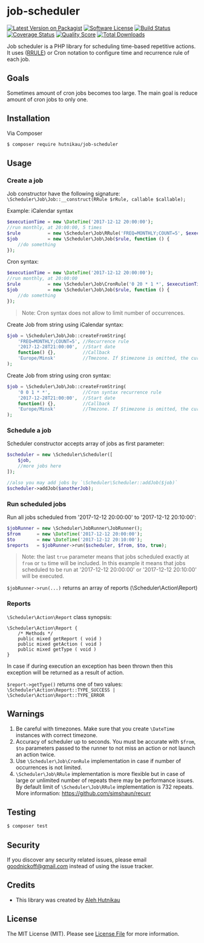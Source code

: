 # job-scheduler

[![Latest Version on Packagist][ico-version]][link-packagist]
[![Software License][ico-license]](LICENSE.md)
[![Build Status][ico-travis]][link-travis]
[![Coverage Status][ico-scrutinizer]][link-scrutinizer]
[![Quality Score][ico-code-quality]][link-code-quality]
[![Total Downloads][ico-downloads]][link-downloads]

Job scheduler is a PHP library for scheduling time-based repetitive actions.
It uses ([RRULE](https://tools.ietf.org/html/rfc5545)) or Cron notation to configure time and recurrence rule of each job.  


## Goals

Sometimes amount of cron jobs becomes too large. 
The main goal is reduce amount of cron jobs to only one.  

## Installation

Via Composer

```bash
$ composer require hutnikau/job-scheduler
```

## Usage

### Create a job
Job constructor have the following signature:
`\Scheduler\Job\Job::__construct(RRule $rRule, callable $callable);`

Example:
iCalendar syntax
```php
$executionTime = new \DateTime('2017-12-12 20:00:00');
//run monthly, at 20:00:00, 5 times
$rule          = new \Scheduler\Job\RRule('FREQ=MONTHLY;COUNT=5', $executionTime);
$job           = new \Scheduler\Job\Job($rule, function () {
    //do something
});
```

Cron syntax:
```php
$executionTime = new \DateTime('2017-12-12 20:00:00');
//run monthly, at 20:00:00
$rule          = new \Scheduler\Job\CronRule('0 20 * 1 *', $executionTime);
$job           = new \Scheduler\Job\Job($rule, function () {
    //do something
});
```

> Note: Cron syntax does not allow to limit number of occurrences.

Create Job from string using iCalendar syntax:
```php
$job = \Scheduler\Job\Job::createFromString(
    'FREQ=MONTHLY;COUNT=5', //Recurrence rule 
    '2017-12-28T21:00:00',  //Start date
    function() {},          //Callback
    'Europe/Minsk'          //Tmezone. If $timezone is omitted, the current timezone will be used
);
```

Create Job from string using cron syntax:

```php
$job = \Scheduler\Job\Job::createFromString(
    '0 0 1 * *',            //Cron syntax recurrence rule 
    '2017-12-28T21:00:00',  //Start date
    function() {},          //Callback
    'Europe/Minsk'          //Tmezone. If $timezone is omitted, the current timezone will be used
);
```

### Schedule a job

Scheduler constructor accepts array of jobs as first parameter:

```php
$scheduler = new \Scheduler\Scheduler([
    $job,
    //more jobs here
]);

//also you may add jobs by `\Scheduler\Scheduler::addJob($job)`
$scheduler->addJob($anotherJob);
```

### Run scheduled jobs 

Run all jobs scheduled from '2017-12-12 20:00:00' to '2017-12-12 20:10:00':

```php
$jobRunner = new \Scheduler\JobRunner\JobRunner();
$from      = new \DateTime('2017-12-12 20:00:00');
$to        = new \DateTime('2017-12-12 20:10:00');
$reports   = $jobRunner->run($scheduler, $from, $to, true);
```

> Note: the last `true` parameter means that jobs scheduled exactly at `from` or `to` time will be included.
> In this example it means that jobs scheduled to be run at '2017-12-12 20:00:00' or '2017-12-12 20:10:00' will be executed.

`$jobRunner->run(...)` returns an array of reports (\Scheduler\Action\Report)

### Reports

`\Scheduler\Action\Report` class synopsis: 

```
\Scheduler\Action\Report {
    /* Methods */
    public mixed getReport ( void )
    public mixed getAction ( void )
    public mixed getType ( void )
}
```

In case if during execution an exception has been thrown then this exception will be returned as a result of action.

`$report->getType()` returns one of two values: `\Scheduler\Action\Report::TYPE_SUCCESS | \Scheduler\Action\Report::TYPE_ERROR`
  

## Warnings

1. Be careful with timezones. Make sure that you create `\DateTime` instances with correct timezone.
2. Accuracy of scheduler up to seconds. You must be accurate with `$from`, `$to` parameters passed to the runner to not miss an action or not launch an action twice.   
3. Use `\Scheduler\Job\CronRule` implementation in case if number of occurrences is not limited. 
4. `\Scheduler\Job\RRule` implementation is more flexible but in case of large or unlimited number of repeats there may be performance issues. By default limit of `\Scheduler\Job\RRule` implementation is 732 repeats. More information: https://github.com/simshaun/recurr

## Testing

```bash
$ composer test
```

## Security

If you discover any security related issues, please email goodnickoff@gmail.com instead of using the issue tracker.

## Credits

- This library was created by [Aleh Hutnikau](https://github.com/hutnikau)  

## License

The MIT License (MIT). Please see [License File](LICENSE.md) for more information.

[ico-version]: https://img.shields.io/packagist/v/hutnikau/job-scheduler.svg?style=flat-square
[ico-license]: https://img.shields.io/badge/license-MIT-brightgreen.svg?style=flat-square
[ico-travis]: https://img.shields.io/travis/hutnikau/job-scheduler/master.svg?style=flat-square
[ico-scrutinizer]: https://img.shields.io/scrutinizer/coverage/g/hutnikau/job-scheduler.svg?style=flat-square
[ico-code-quality]: https://img.shields.io/scrutinizer/g/hutnikau/job-scheduler.svg?style=flat-square
[ico-downloads]: https://img.shields.io/packagist/dt/hutnikau/job-scheduler.svg?style=flat-square

[link-packagist]: https://packagist.org/packages/hutnikau/job-scheduler
[link-travis]: https://travis-ci.org/hutnikau/job-scheduler
[link-scrutinizer]: https://scrutinizer-ci.com/g/hutnikau/job-scheduler/code-structure
[link-code-quality]: https://scrutinizer-ci.com/g/hutnikau/job-scheduler
[link-downloads]: https://packagist.org/packages/hutnikau/job-scheduler
[link-author]: https://github.com/hutnikau
